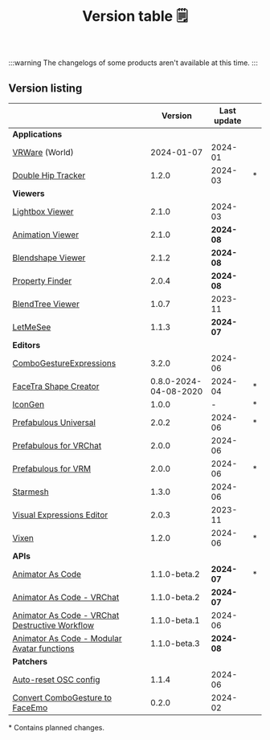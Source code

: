 ﻿---
title: Version table 🗒️
sidebar_position: 1
#hide_table_of_contents: true
#hide_title: true
description: List of all current versions
---

:::warning
The changelogs of some products aren't available at this time.
:::

## Version listing

|                                                                                                             | Version               | Last update |   |
|-------------------------------------------------------------------------------------------------------------|-----------------------|-------------|---|
| **Applications**                                                                                            |                       |             |   |
| [VRWare](./changelogs/vrware) (World)                                                                       | 2024-01-07            | 2024-01     |   |
| [Double Hip Tracker](./changelogs/double-hip-tracker)                                                       | 1.2.0                 | 2024-03     | * |
| **Viewers**                                                                                                 |                       |             |   |
| [Lightbox Viewer](./changelogs/lightbox-viewer)                                                             | 2.1.0                 | 2024-03     |   |
| [Animation Viewer](./changelogs/animation-viewer)                                                           | 2.1.0                 | **2024-08** |   |
| [Blendshape Viewer](./changelogs/blendshape-viewer)                                                         | 2.1.2                 | **2024-08** |   |
| [Property Finder](./changelogs/property-finder)                                                             | 2.0.4                 | **2024-08** |   |
| [BlendTree Viewer](./changelogs/blendtree-viewer)                                                           | 1.0.7                 | 2023-11     |   |
| [LetMeSee](./changelogs/let-me-see)                                                                         | 1.1.3                 | **2024-07** |   |
| **Editors**                                                                                                 |                       |             |   |
| [ComboGestureExpressions](./changelogs/combo-gesture-expressions)                                           | 3.2.0                 | 2024-06     |   |
| [FaceTra Shape Creator](./changelogs/facetra-shape-creator)                                                 | 0.8.0-2024-04-08-2020 | 2024-04     | * |
| [IconGen](./changelogs/icon-gen)                                                                            | 1.0.0                 | -           | * |
| [Prefabulous Universal](./changelogs/prefabulous)                                                           | 2.0.2                 | 2024-06     | * |
| [Prefabulous for VRChat](./changelogs/prefabulous-for-vrchat)                                               | 2.0.0                 | 2024-06     |   |
| [Prefabulous for VRM](./changelogs/prefabulous-for-vrm)                                                     | 2.0.0                 | 2024-06     | * |
| [Starmesh](./changelogs/starmesh)                                                                           | 1.3.0                 | 2024-06     |   |
| [Visual Expressions Editor](./changelogs/visual-expressions-editor)                                         | 2.0.3                 | 2023-11     |   |
| [Vixen](./changelogs/vixen)                                                                                 | 1.2.0                 | 2024-06     | * |
| **APIs**                                                                                                    |                       |             |   |
| [Animator As Code](./changelogs/animator-as-code)                                                           | 1.1.0-beta.2          | **2024-07** | * |
| [Animator As Code - VRChat](./changelogs/animator-as-code-vrchat)                                           | 1.1.0-beta.2          | **2024-07** |   |
| [Animator As Code - VRChat Destructive Workflow](./changelogs/animator-as-code-vrchat-destructive-workflow) | 1.1.0-beta.1          | 2024-06     |   |
| [Animator As Code - Modular Avatar functions](./changelogs/animator-as-code-modular-avatar)                 | 1.1.0-beta.3          | **2024-08** |   |
| **Patchers**                                                                                                |                       |             |   |           
| [Auto-reset OSC config](./changelogs/auto-reset-osc-config)                                                 | 1.1.4                 | 2024-06     |   |       
| [Convert ComboGesture to FaceEmo](./changelogs/cge-to-faceemo)                                              | 0.2.0                 | 2024-02     |   |

[//]: # (| [**ResilienceVR**]&#40;./resilience&#41;                                                    |      |)
[//]: # (| [⭐ Double Hip Tracker]&#40;./changelogs/double-hip-tracker&#41;                               |      |)
[//]: # (| [⭐ VeryHaï]&#40;./changelogs/very-h&#41;                                                      |      |)
[//]: # (| [Constraint Track Animation Creator]&#40;./changelogs/constraint-track-animation-creator&#41; |      |)
[//]: # (| [Expressions Menu Hierarchy Editor]&#40;./changelogs/expressions-menu-hierarchy-editor&#41;   |      |)
[//]: # (| [⭐ FaceTra Shape Creator]&#40;./changelogs/facetra-shape-creator&#41;                         |      |)
[//]: # (| [⭐ IconGen]&#40;./changelogs/icon-gen&#41;                                                    |      |)
[//]: # (| [IconGen Thumbnail]&#40;./changelogs/icon-gen#capture-thumbnails-for-vrchat-in-play-mode&#41; |      |)
[//]: # (| [⭐ Vixen]&#40;./changelogs/vixen&#41;                                                         |      |)
[//]: # (| **Patchers**                                                                        |      |)
[//]: # (| [Unity 2018 to 2019 Cloth Transfer]&#40;./changelogs/cloth-transfer&#41;                      |      |)

\* Contains planned changes.